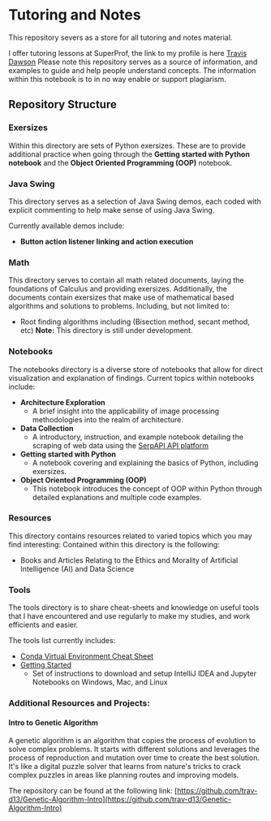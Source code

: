 # Tutoring and Notes

This repository severs as a store for all tutoring and notes material. 

I offer tutoring lessons at SuperProf, the link to my profile is 
here [Travis Dawson](https://www.superprof.co.uk/java-python-matlab-tutoring-from-final-year-data-science-and-artificial-intelligence-student-learn-object-oriented-programming.html)
Please note this repository serves as a source of information, and examples to guide and help people understand concepts. The information within this notebook is to in no way enable or support plagiarism. 

## Repository Structure
### Exersizes
Within this directory are sets of Python exersizes. These are to provide additional practice when going through the 
**Getting started with Python notebook** and the **Object Oriented Programming (OOP)** notebook.

### Java Swing 
This directory serves as a selection of Java Swing demos, each coded with explicit commenting 
to help make sense of using Java Swing. 

Currently available demos include:
- **Button action listener linking and action execution**

### Math
This directory serves to contain all math related documents, laying the foundations of Calculus and providing exersizes. 
Additionally, the documents contain exersizes that make use of mathematical based algorithms and solutions to problems. 
Including, but not limited to: 
- Root finding algorithms including (Bisection method, secant method, etc)
**Note:** This directory is still under development.


### Notebooks
The notebooks directory is a diverse store of notebooks that allow for direct visualization and explanation of findings. 
Current topics within notebooks include:
- **Architecture Exploration**
  - A brief insight into the applicability of image processing methodologies into the realm of architecture.
- **Data Collection** 
  - A introductory, instruction, and example notebook detailing the scraping of web data using the [SerpAPI API platform](https://serpapi.com/)
- **Getting started with Python**
  - A notebook covering and explaining the basics of Python, including exersizes. 
- **Object Oriented Programming (OOP)**
  - This notebook introduces the concept of OOP within Python through detailed explanations and multiple code examples.

### Resources
This directory contains resources related to varied topics which you may find interesting: 
Contained within this directory is the following: 
- Books and Articles Relating to the Ethics and Morality of Artificial Intelligence (AI) and Data Science

### Tools
The tools directory is to share cheat-sheets and knowledge on useful tools that I have encountered and use
regularly to make my studies, and work efficients and easier. 

The tools list currently includes:
- [Conda Virtual Environment Cheat Sheet](tools/conda_virtual_environment_cheat_sheet.pdf)
- [Getting Started](tools/getting_started.pdf)
  - Set of instructions to download and setup IntelliJ IDEA and Jupyter Notebooks on Windows, Mac, and Linux


### Additional Resources and Projects: 

#### Intro to Genetic Algorithm
A genetic algorithm is an algorithm that copies the process of evolution to solve complex problems. It starts with 
different solutions and leverages the process of reproduction and mutation over time to create the best solution. 
It's like a digital puzzle solver that learns from nature's tricks to crack complex puzzles in areas like planning 
routes and improving models.

The repository can be found at the following link: [https://github.com/trav-d13/Genetic-Algorithm-Intro](https://github.com/trav-d13/Genetic-Algorithm-Intro)